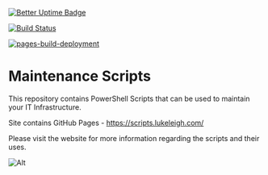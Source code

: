 [![Better Uptime Badge](https://betteruptime.com/status-badges/v1/monitor/f6d2.svg)](https://betteruptime.com/?utm_source=status_badge)

[![Build Status](https://dev.azure.com/luke-leigh/github-repo/_apis/build/status/BanterBoy.scripts-blog?branchName=master)](https://dev.azure.com/luke-leigh/github-repo/_build/latest?definitionId=2&branchName=master)

[![pages-build-deployment](https://github.com/BanterBoy/scripts-blog/actions/workflows/pages/pages-build-deployment/badge.svg?branch=prod)](https://github.com/BanterBoy/scripts-blog/actions/workflows/pages/pages-build-deployment)

# Maintenance Scripts

This repository contains PowerShell Scripts that can be used to maintain your IT Infrastructure.

Site contains GitHub Pages - https://scripts.lukeleigh.com/

Please visit the website for more information regarding the scripts and their uses.

![Alt](https://repobeats.axiom.co/api/embed/71ccb878b85d8aca704a9aa03e0af34e5bb13e31.svg "Repobeats analytics image")
